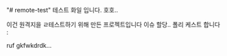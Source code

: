 "# remote-test" 
테스트 화일 입니다. 호호.. 

이건 원격지을 ㄹ테스트하기 위해 만든 프로젝트입니다 
이슈 할당.. 폴리 케스트 합니다 :

ruf gkfwkdrdk... 
